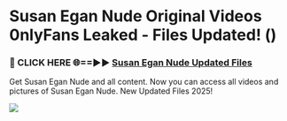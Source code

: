 # Susan Egan Nude Original Videos 0nlyFans Leaked - Files Updated! ()

<h3>🔴 CLICK HERE 🌐==►► <a href="https://tinyurl.com/2p9ay9w9" rel="nofollow">Susan Egan Nude Updated Files</a></h3>

Get Susan Egan Nude and all content. Now you can access all videos and pictures of Susan Egan Nude. New Updated Files 2025!

[![](https://i.imgur.com/KQgVmj3.gif)](https://tinyurl.com/2p9ay9w9)
